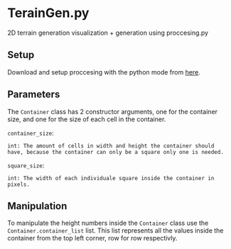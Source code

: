 # TerainGen.py
2D terrain generation visualization + generation using proccesing.py

## Setup
  Download and setup proccesing with the python mode from [here](https://py.processing.org/tutorials/gettingstarted/).
  
## Parameters
  The `Container` class has 2 constructor arguments, one for the container size, and one for the size of each cell in the container.
  
  `container_size`: 
  
    int: The amount of cells in width and height the container should have, because the container can only be a square only one is needed.
    
  `square_size`:
  
    int: The width of each individuale square inside the container in pixels.
    
## Manipulation
  To manipulate the height numbers inside the `Container` class use the `Container.container_list` list. This list represents all the    values inside the container from the top left corner, row for row respectivly.
  
  
    
    
  
